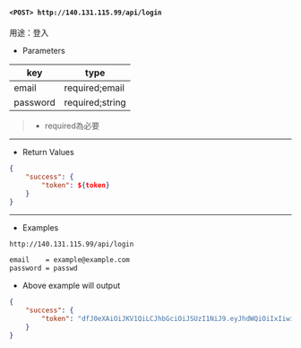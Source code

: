 #### `<POST> http://140.131.115.99/api/login`

用途：登入

* Parameters

|key     |type           |
|--------|---------------|
|email   |required;email |
|password|required;string|

>* required為必要

---

* Return Values

```json
{
    "success": {
        "token": ${token}
    }
}
```

---

* Examples

``` html
http://140.131.115.99/api/login

email    = example@example.com
password = passwd
```

* Above example will output

```json
{
    "success": {
        "token": "dfJ0eXAiOiJKV1QiLCJhbGciOiJSUzI1NiJ9.eyJhdWQiOiIxIiwianRpIjoiMzVmNTZiZWRlZGUyNTI2OWMyZmE1NDc1MTc2YmNiOGNkNTc5NDliMjQwYTQwM2EwZmJjN2JlNjBlMTYwZGNjNmFkMzAxYTFjMzQ0NzY1M2YiLCJpYXQiOjE2MDAzNTAzMDcsIm5iZiI6MTYwMDM1MDMwNywiZXhwIjoxNjMxODg2MzA3LCJzdWIiOiIyIiwic2NvcGVzIjpbXX0.mAlO5KkW7lA-UQnQnpODYa8PmC4V8xkiK8sfT2ZVkYgn46vMhCzG7AztnO5QaVaUAv0Ci-idDm4i_-OblkH71q4TcfLZ3PpMb_dzrtX7zj90Lu5Md8m5lQFqMOM97dewqk5-1AzsLqz5r2lry70m5jNaEFuDxD8lGeaQ7HwqcQ6kItIecF1cxtjLEvkFZvt8eyDZILLD7DKcKLV13uIErEkK5HMqnHIOIihyFqSSrFBU9BxjBbkIg4at8QMPwSUAYtL0iX8gF07H-FTScN-GlPvCpBuiFyTYdLo1Up1smZBpn_N6X2okAqmAa4pWK9Hx47lihffEoQq3RCyosVRq2K9DQJ4zoitJN5vYvBOm96spUWISIcuAsp-fzh90--gHYQOC5Uxs_5txjh6yeKc8UGgVh8ePRV9ii72gn6ECy6llqPa-3_ZEj0WZVSPsape1PK3Qp_rSJY_Q0z0WpR6fquC8AJq7KegkgoPk_zCuaUGBw6A5y6ZLHM0XRR2tOfD1PsPVERoW7mWc-aRNnDgIynNjjWi-3H3_he-G7RJQgO8lUUkiGgaxfj8dyIlQ3yO_qUOVgRKOLH_ejqqlfOvqadCz6zML0BtaWiB62DGSl1ywhIFU59klxaHhHvDGLFL5DoAj7-Bmz7IiKApFXI2ZtXfxp3RAU8inMggdP7pSfjVU"
    }
}
```